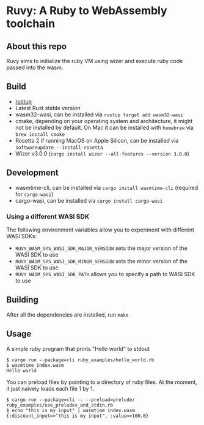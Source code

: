 # Ruvy: A Ruby to WebAssembly toolchain

## About this repo

Ruvy aims to initialize the ruby VM using wizer and execute ruby code passed into the wasm.

## Build

- [rustup](https://rustup.rs/)
- Latest Rust stable version
- wasm32-wasi, can be installed via `rustup target add wasm32-wasi`
- cmake, depending on your operating system and architecture, it might not be
  installed by default. On Mac it can be installed with `homebrew` via `brew
install cmake`
- Rosetta 2 if running MacOS on Apple Silicon, can be installed via
  `softwareupdate --install-rosetta`
- Wizer v3.0.0 (`cargo install wizer --all-features --version 3.0.0`)

## Development

- wasmtime-cli, can be installed via `cargo install wasmtime-cli` (required for
  `cargo-wasi`)
- cargo-wasi, can be installed via `cargo install cargo-wasi`

### Using a different WASI SDK

The following environment variables allow you to experiment with different WASI SDKs:

- `RUVY_WASM_SYS_WASI_SDK_MAJOR_VERSION` sets the major version of the WASI SDK to use
- `RUVY_WASM_SYS_WASI_SDK_MINOR_VERSION` sets the minor version of the WASI SDK to use
- `RUVY_WASM_SYS_WASI_SDK_PATH` allows you to specify a path to WASI SDK to use

## Building

After all the dependencies are installed, run `make`

## Usage

A simple ruby program that prints "Hello world" to stdout

```
$ cargo run --package=cli ruby_examples/hello_world.rb
$ wasmtime index.wasm
Hello world
```

You can preload files by pointing to a directory of ruby files. At the moment, it just naively loads each file 1 by 1.

```
$ cargo run --package=cli -- --preload=prelude/ ruby_examples/use_preludes_and_stdin.rb
$ echo "this is my input" | wasmtime index.wasm
{:discount_input=>"this is my input", :value=>100.0}
```
